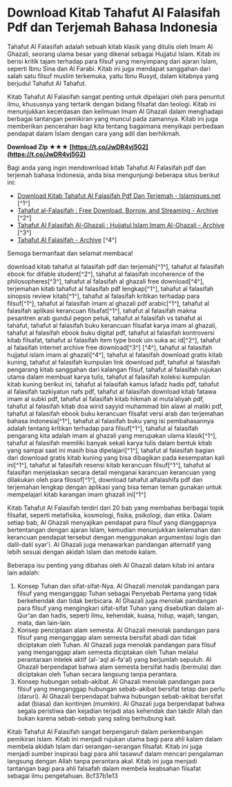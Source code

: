 # Download Kitab Tahafut Al Falasifah Pdf dan Terjemah Bahasa Indonesia
 
Tahafut Al Falasifah adalah sebuah kitab klasik yang ditulis oleh Imam Al Ghazali, seorang ulama besar yang dikenal sebagai Hujjatul Islam. Kitab ini berisi kritik tajam terhadap para filsuf yang menyimpang dari ajaran Islam, seperti Ibnu Sina dan Al Farabi. Kitab ini juga mendapat sanggahan dari salah satu filsuf muslim terkemuka, yaitu Ibnu Rusyd, dalam kitabnya yang berjudul Tahafut Al Tahafut.
 
Kitab Tahafut Al Falasifah sangat penting untuk dipelajari oleh para penuntut ilmu, khususnya yang tertarik dengan bidang filsafat dan teologi. Kitab ini menunjukkan kecerdasan dan keilmuan Imam Al Ghazali dalam menghadapi berbagai tantangan pemikiran yang muncul pada zamannya. Kitab ini juga memberikan pencerahan bagi kita tentang bagaimana menyikapi perbedaan pendapat dalam Islam dengan cara yang adil dan berhikmah.
 
**Download Zip ★★★ [https://t.co/JwDR4vj5G2](https://t.co/JwDR4vj5G2)**


 
Bagi anda yang ingin mendownload kitab Tahafut Al Falasifah pdf dan terjemah bahasa Indonesia, anda bisa mengunjungi beberapa situs berikut ini:
 
- [Download Kitab Tahafut Al Falasifah Pdf Dan Terjemah - Islamiques.net](https://islamiques.net/download-kitab-tahafut-al-falasifah-pdf/) [^1^]
- [Tahafut al-Falasifah : Free Download, Borrow, and Streaming - Archive](https://archive.org/details/taf-eng) [^2^]
- [Tahafut Al Falasifah Al-Ghazali : Hujjatul Islam Imam Al-Ghazali - Archive](https://archive.org/details/tahafutalfalasifah) [^3^]
- [Tahafut Al Falasifah - Archive](https://archive.org/download/minhajul-abidin-terjemah/Tahafut%20Al-Falasifah.pdf) [^4^]

Semoga bermanfaat dan selamat membaca!
 
download kitab tahafut al falasifah pdf dan terjemah[^1^],  tahafut al falasifah ebook for difable student[^2^],  tahafut al falasifah incoherence of the philosopheres[^3^],  tahafut al falasifah al ghazali free download[^4^],  terjemahan kitab tahafut al falasifah pdf lengkap[^1^],  tahafut al falasifah sinopsis review kitab[^1^],  tahafut al falasifah kritikan terhadap para filsuf[^1^],  tahafut al falasifah imam al ghazali pdf arabic[^1^],  tahafut al falasifah aplikasi kerancuan filsafat[^1^],  tahafut al falasifah makna pesantren arab gundul pegon petuk,  tahafut al falasifah vs tahafut al tahafut,  tahafut al falasifah buku kerancuan filsafat karya imam al ghazali,  tahafut al falasifah ebook buku digital pdf,  tahafut al falasifah kontroversi kitab filsafat,  tahafut al falasifah item type book uin suka ac id[^2^],  tahafut al falasifah internet archive free download[^3^] [^4^],  tahafut al falasifah hujjatul islam imam al ghazali[^4^],  tahafut al falasifah download gratis kitab kuning,  tahafut al falasifah kumpulan link download pdf,  tahafut al falasifah pengarang kitab sanggahan dari kalangan filsuf,  tahafut al falasifah rujukan utama dalam membuat karya tulis,  tahafut al falasifah koleksi kumpulan kitab kuning berikut ini,  tahafut al falasifah kamus lafadz hadis pdf,  tahafut al falasifah tazkiyatun nafs pdf,  tahafut al falasifah download kitab fatawa imam al subki pdf,  tahafut al falasifah kitab hikmah al muta’aliyah pdf,  tahafut al falasifah kitab doa wirid sayyid muhammad bin alawi al maliki pdf,  tahafut al falasifah ebook buku kerancuan filsafat versi arab dan terjemahan bahasa indonesia[^1^],  tahafut al falasifah buku yang isi pembahasannya adalah tentang kritikan terhadap para filsuf[^1^],  tahafut al falasifah pengarang kita adalah imam al ghazali yang merupakan ulama klasik[^1^],  tahafut al falasifah memiliki banyak sekali karya tulis dalam bentuk kitab yang sampai saat ini masih bisa dipelajari[^1^],  tahafut al falasifah bagian dari download gratis kitab kuning yang bisa dibagikan pada kesempatan kali ini[^1^],  tahafut al falasifah resensi kitab kerancuan filsuf[^1^],  tahafut al falasifan menjelaskan secara detail menganai karancuan kerancuan yang dilakukan oleh para filosof[^1^],  download tahafut alfalashifa pdf dan terjemahan lengkap dengan aplikasi yang bisa teman teman gunakan untuk mempelajari kitab karangan imam ghazali ini[^1^]
  
Kitab Tahafut Al Falasifah terdiri dari 20 bab yang membahas berbagai topik filsafat, seperti metafisika, kosmologi, fisika, psikologi, dan etika. Dalam setiap bab, Al Ghazali menyajikan pendapat para filsuf yang dianggapnya bertentangan dengan ajaran Islam, kemudian menunjukkan kelemahan dan kerancuan pendapat tersebut dengan menggunakan argumentasi logis dan dalil-dalil syar'i. Al Ghazali juga menawarkan pandangan alternatif yang lebih sesuai dengan akidah Islam dan metode kalam.
 
Beberapa isu penting yang dibahas oleh Al Ghazali dalam kitab ini antara lain adalah:

1. Konsep Tuhan dan sifat-sifat-Nya. Al Ghazali menolak pandangan para filsuf yang menganggap Tuhan sebagai Penyebab Pertama yang tidak berkehendak dan tidak berbicara. Al Ghazali juga menolak pandangan para filsuf yang mengingkari sifat-sifat Tuhan yang disebutkan dalam al-Qur'an dan hadis, seperti ilmu, kehendak, kuasa, hidup, wajah, tangan, mata, dan lain-lain.
2. Konsep penciptaan alam semesta. Al Ghazali menolak pandangan para filsuf yang menganggap alam semesta bersifat abadi dan tidak diciptakan oleh Tuhan. Al Ghazali juga menolak pandangan para filsuf yang menganggap alam semesta diciptakan oleh Tuhan melalui perantaraan intelek aktif (al-'aql al-fa'al) yang berjumlah sepuluh. Al Ghazali berpendapat bahwa alam semesta bersifat hadis (bermula) dan diciptakan oleh Tuhan secara langsung tanpa perantara.
3. Konsep hubungan sebab-akibat. Al Ghazali menolak pandangan para filsuf yang menganggap hubungan sebab-akibat bersifat tetap dan perlu (daruri). Al Ghazali berpendapat bahwa hubungan sebab-akibat bersifat adat (biasa) dan kontinjen (mumkin). Al Ghazali juga berpendapat bahwa segala peristiwa dan kejadian terjadi atas kehendak dan takdir Allah dan bukan karena sebab-sebab yang saling berhubung kait.

Kitab Tahafut Al Falasifah sangat berpengaruh dalam perkembangan pemikiran Islam. Kitab ini menjadi rujukan utama bagi para ahli kalam dalam membela akidah Islam dari serangan-serangan filsafat. Kitab ini juga menjadi sumber inspirasi bagi para ahli tasawuf dalam mencari pengalaman langsung dengan Allah tanpa perantara akal. Kitab ini juga menjadi tantangan bagi para ahli falsafah dalam membela keabsahan filsafat sebagai ilmu pengetahuan.
 8cf37b1e13
 
